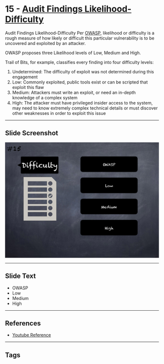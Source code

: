 
# 15 - [Audit Findings Likelihood-Difficulty](./Audit%20Findings%20Likelihood-Difficulty.md)

Audit Findings Likelihood-Difficulty Per [OWASP](https://owasp.org/www-community/OWASP`Risk`Rating`Methodology), likelihood or difficulty is a rough measure of how likely or difficult this particular vulnerability is to be uncovered and exploited by an attacker. 

OWASP proposes three Likelihood levels of Low, Medium and High. 

Trail of Bits, for example, classifies every finding into four difficulty levels:


1.  Undetermined: The difficulty of exploit was not determined during this engagement
2.  Low: Commonly exploited, public tools exist or can be scripted that exploit this flaw
3.  Medium: Attackers must write an exploit, or need an in-depth knowledge of a complex system
4.  High: The attacker must have privileged insider access to the system, may need to know extremely complex technical details or must discover other weaknesses in order to exploit this issue


___
## Slide Screenshot
![015.png](../../images/6.Audit%20Techniques%20and%20Tools%20101/015.png)
___
## Slide Text
- OWASP
- Low
- Medium
- High
___
## References
- [Youtube Reference](https://youtu.be/M0C7z3TE5Go?t=1322)
___
## Tags
